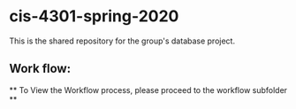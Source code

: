 # cis-4301-spring-2020
This is the shared repository for the group's database project.


## Work flow:
** To View the Workflow process, please proceed to the workflow subfolder **
